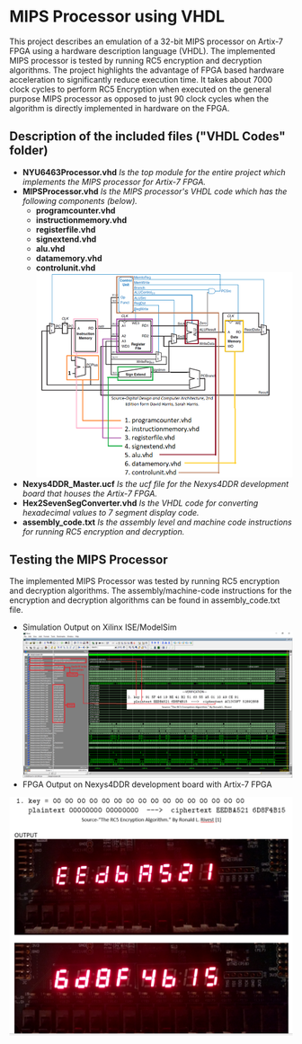 # MIPS Processor using VHDL
This project describes an emulation of a 32-bit MIPS processor on Artix-7 FPGA using a hardware description language (VHDL). The implemented MIPS processor is tested by running RC5 encryption and decryption algorithms. The project highlights the advantage of FPGA based hardware acceleration to significantly reduce execution time. It takes about 7000 clock cycles to perform RC5 Encryption when executed on the general purpose MIPS processor as opposed to just 90 clock cycles when the algorithm is directly implemented in hardware on the FPGA.  
## Description of the included files ("VHDL Codes" folder)
* **NYU6463Processor.vhd** *Is the top module for the entire project which implements the MIPS processor for Artix-7 FPGA.*
* **MIPSProcessor.vhd** *Is the MIPS processor's VHDL code which has the following components (below).*
  * **programcounter.vhd**
  * **instructionmemory.vhd**
  * **registerfile.vhd**
  * **signextend.vhd**
  * **alu.vhd**
  * **datamemory.vhd**
  * **controlunit.vhd**
![Image of components](https://raw.githubusercontent.com/cm4233/MIPS-Processor-VHDL/master/processorComponents.png)
* **Nexys4DDR_Master.ucf** *Is the ucf file for the Nexys4DDR development board that houses the Artix-7 FPGA.*
* **Hex2SevenSegConverter.vhd**	*Is the VHDL code for converting hexadecimal values to 7 segment display code.*
* **assembly_code.txt** *Is the assembly level and machine code instructions for running RC5 encryption and decryption.*
## Testing the MIPS Processor
The implemented MIPS Processor was tested by running RC5 encryption and decryption algorithms. The assembly/machine-code instructions for the encryption and decryption algorithms can be found in assembly_code.txt file.
* Simulation Output on Xilinx ISE/ModelSim
![Image of simout](https://github.com/cm4233/MIPS-Processor-VHDL/blob/master/Outputs/simulation%20output-rc5%20encrypt.png?raw=true)
* FPGA Output on Nexys4DDR development board with Artix-7 FPGA

![Image of fpgaout](https://github.com/cm4233/MIPS-Processor-VHDL/blob/master/Outputs/onboard%20output-rc5%20encrypt.png?raw=true)
